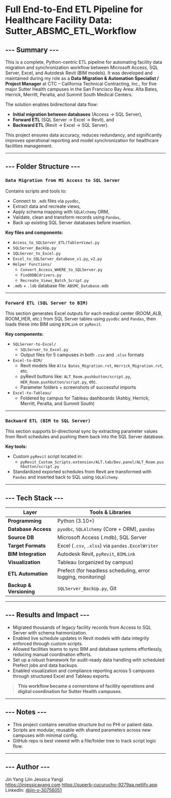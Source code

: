 # Full End-to-End ETL Pipeline for Healthcare Facility Data: Sutter_ABSMC_ETL_Workflow

## --- Summary ---

This is a complete, Python-centric ETL pipeline for automating facility data migration and synchronization workflow between Microsoft Access, SQL Server, Excel, and Autodesk Revit (BIM models). It was developed and maintained during my role as a **Data Migration & Automation Specialist / Project Manager** at CTC – California Technical Contracting, Inc., for five major Sutter Health campuses in the San Francisco Bay Area: Alta Bates, Herrick, Merritt, Peralta, and Summit South Medical Centers.

The solution enables bidirectional data flow:
- **Initial migration between databases** (Access → SQL Server),
- **Forward ETL** (SQL Server → Excel → Revit), and
- **Backward ETL** (Revit → Excel → SQL Server).


This project ensures data accuracy, reduces redundancy, and significantly improves operational reporting and model synchronization for healthcare facilities management.

---

## --- Folder Structure ---

### `Data Migration from MS Access to SQL Server`

Contains scripts and tools to:
- Connect to `.mdb` files via `pyodbc`,
- Extract data and recreate views,
- Apply schema mapping with `SQLAlchemy` ORM,
- Validate, clean and transform records using `Pandas`,
- Back up existing SQL Server databases before insertion.

**Key files and components:**
- `Access_to_SQLServer_ETL(Table+View).py`  
- `SQLServer_BackUp.py`  
- `SQLServer_to_Excel.py`
- `Excel_to_SQLServer_database_v1.py`, `v2.py`  
- `Helper Functions/`  
  - `Convert_Access_WHERE_to_SQLServer.py`  
  - `FindODBCdrivers.py`  
  - `Recreate_Views_Batch_Script.py`  
- `.mdb` + `.ldb` database file: `ABSMC_Database.mdb`

---

### `Forward ETL (SQL Server to BIM)`

This section generates Excel outputs for each medical center (ROOM_ALB, ROOM_HER, etc.) from SQL Server tables using `pyodbc` and `Pandas`, then loads these into BIM using `BIMLink` or `pyRevit`.

**Key components:**
- `SQLServer-to-Excel/`  
  - `SQLServer_to_Excel.py`  
  - Output files for 5 campuses in both `.csv` and `.xlsx` formats
- `Excel-to-BIM/`  
  - Revit models like `Alta Bates_Migration.rvt`, `Herrick_Migration.rvt`, etc.
  - pyRevit buttons like: `ALT_Room.pushbutton/script.py`, `HER_Room.pushbutton/script.py`, etc.
  - Parameter folders + screenshots of successful imports
- `Excel-to-Tableau/`  
  - Foldered by campus for Tableau dashboards (Ashby, Herrick, Merritt, Peralta, and Summit South)

---

### `Backward ETL (BIM to SQL Server)`

This section supports bi-directional sync by extracting parameter values from Revit schedules and pushing them back into the SQL Server database.

**Key tools:**
- Custom `pyRevit` script located in:
  - `pyRevit_Custom_Scripts.extension/ALT.tab/Dev.panel/ALT_Room.pushbutton/script.py`
- Standardized exported schedules from Revit are transformed with `Pandas` and inserted back to SQL using `SQLAlchemy`.

---

## --- Tech Stack ---

| Layer        | Tools & Libraries                                                                 |
|--------------|-------------------------------------------------------------------------------------|
| **Programming**  | Python (3.10+)                                                                  |
| **Database Access** | `pyodbc`, `SQLAlchemy` (Core + ORM), `pandas`                              |
| **Source DB** | Microsoft Access (.mdb), SQL Server                                               |
| **Target Formats** | Excel (`.csv`, `.xlsx`) via `pandas.ExcelWriter`                            |
| **BIM Integration** | Autodesk Revit, `pyRevit`, `BIMLink`                                       |
| **Visualization** | Tableau (organized by campus)                |
| **ETL Automation** | Prefect (for headless scheduling, error logging, monitoring)                |
| **Backup & Versioning** | `SQLServer_BackUp.py`, Git                                              |

---

## --- Results and Impact ---

- Migrated thousands of legacy facility records from Access to SQL Server with schema harmonization.
- Enabled live schedule updates in Revit models with data integrity enforced through custom scripts.
- Allowed facilities teams to sync BIM and database systems effortlessly, reducing manual coordination efforts.
- Set up a robust framework for audit-ready data handling with scheduled Prefect jobs and data backups.
- Enabled visualization and compliance reporting across 5 campuses through structured Excel and Tableau exports.

> **This workflow became a cornerstone of facility operations and digital coordination for Sutter Health campuses.**

---

## --- Notes ---

- This project contains sensitive structure but no PHI or patient data.
- Scripts are modular, reusable with shared parameters across new campuses with minimal config.
- GitHub repo is best viewed with a file/folder tree to track script logic flow.

---

## --- Author ---

Jin Yang (Jin Jessica Yang)  
https://jinjessicayang.com 
https://superb-cucurucho-9279aa.netlify.app
LinkedIn: [@jin-y-30756051](https://www.linkedin.com/in/jin-y-30756051)
